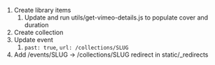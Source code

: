 1. Create library items
    1. Update and run utils/get-vimeo-details.js to populate cover and duration
2. Create collection
3. Update event
    1. `past: true`, `url: /collections/SLUG`
4. Add /events/SLUG -> /collections/SLUG redirect in static/_redirects
